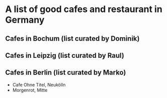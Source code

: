 # A list of good cafes and restaurant in Germany

## Cafes in Bochum (list curated by Dominik)

## Cafes in Leipzig (list curated by Raul)

## Cafes in Berlin (list curated by Marko)

- Cafe Ohne Titel, Neukölln
- Morgenrot, Mitte